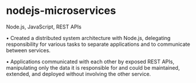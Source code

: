 # nodejs-microservices
Node.js, JavaScript, REST APIs

•	Created a distributed system architecture with Node.js, delegating responsibility for various tasks to separate applications and to communicate between services. 

•	Applications communicated with each other by exposed REST APIs, manipulating only the data it is responsible for and could be maintained, extended, and deployed without involving the other service.
